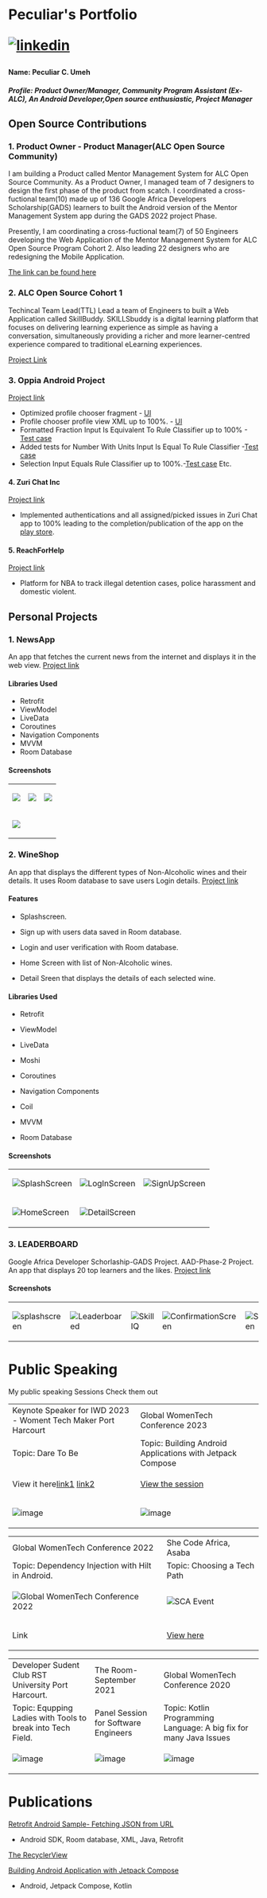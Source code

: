 # Peculiar's Portfolio  <p> <a href="https://www.linkedin.com/in/peculiar-c-umeh"><img src="https://img.icons8.com/color/50/000000/linkedin.png" alt="linkedin"/></a> <p>

#### Name: Peculiar C. Umeh

##### Profile: Product Owner/Manager, Community Program Assistant (Ex-ALC), An Android Developer,Open source enthusiastic, Project Manager

## Open Source Contributions

### 1. Product Owner - Product Manager(ALC Open Source Community)

I am building a Product called Mentor Management System for ALC Open Source Community.
As a Product Owner, I managed team of 7 designers to design the first phase of the product from scatch.
I coordinated a cross-fuctional team(10) made up of 136 Google Africa Developers Scholarship(GADS) learners to built the Android version of the Mentor Management System app during the GADS 2022 project Phase.

Presently, I am coordinating a cross-fuctional team(7) of 50 Engineers developing the Web Application of the Mentor Management System for ALC Open Source Program Cohort 2.
Also leading 22 designers who are redesigning the Mobile Application.

[The link can be found here](https://github.com/orgs/ALCOpenSource/repositories)

### 2. ALC Open Source Cohort 1

Techincal Team Lead(TTL)
Lead a team of Engineers to built a Web Application called SkillBuddy.
SKILLSbuddy is a digital learning platform that focuses on delivering learning experience as simple as having a conversation, simultaneously providing a richer and more learner-centred experience compared to traditional eLearning experiences.

[Project Link](https://github.com/ALCOpenSource/conversational-app-team3)

### 3. Oppia Android Project

[Project link](https://github.com/oppia/oppia-android)

*   Optimized profile chooser fragment - [UI](https://github.com/oppia/oppia-android/pull/1997)
*   Profile chooser profile view XML up to 100%. - [UI](https://github.com/oppia/oppia-android/pull/2100)
*   Formatted Fraction Input Is Equivalent To Rule Classifier up to 100% -[Test case](https://github.com/oppia/oppia-android/pull/2024)
*   Added tests for Number With Units Input Is Equal To Rule Classifier -[Test case](https://github.com/oppia/oppia-android/pull/2152)
*   Selection Input Equals Rule Classifier up to 100%.-[Test case](https://github.com/oppia/oppia-android/pull/2144) Etc.

#### 4. Zuri Chat Inc

[Project link](https://github.com/zurichat/zc_app_android)

*   Implemented authentications and all assigned/picked issues in Zuri Chat app to 100%
    leading to the completion/publication of the app on the [play store](https://play.google.com/store/apps/details?id=com.zurichat.app).

#### 5. ReachForHelp

[Project link](https://github.com/ksinnovationhub/teamsdn)

*   Platform for NBA to track illegal detention cases,
    police harassment  and domestic violent.

## Personal Projects

### 1. NewsApp

An app that fetches the current news from the internet and displays it in the web view.
[Project link](https://github.com/peculiaruc/NewsApp)

#### Libraries Used

*   Retrofit
*   ViewModel
*   LiveData
*   Coroutines
*   Navigation Components
*   MVVM
*   Room Database

#### Screenshots

<table>
<tr>
<td>

![](https://github.com/peculiaruc/NewsApp/blob/master/app/screenshot/device-2022-01-07-001732.png)

</td>

<td>

![](https://github.com/peculiaruc/NewsApp/blob/master/app/screenshot/device-2022-01-07-001844.png)

</td>

<td>

![](https://github.com/peculiaruc/NewsApp/blob/master/app/screenshot/device-2022-01-07-001951.png)

</td>
</tr>

<tr>

<td>

![](https://github.com/peculiaruc/NewsApp/blob/master/app/screenshot/device-2022-01-07-002043.png)

</td>

</tr>
</table>

### 2. WineShop

An app that displays the different types of Non-Alcoholic wines and their details. It uses Room database to
save users Login details.
[Project link](https://github.com/peculiaruc/WineShop)

#### Features

*   Splashscreen.

*   Sign up with users data saved in Room database.

*   Login and user verification with Room database.

*   Home Screen with list of Non-Alcoholic wines.

*   Detail Sreen that displays the details of each selected wine.

#### Libraries Used

*   Retrofit

*   ViewModel

*   LiveData

*   Moshi

*   Coroutines

*   Navigation Components

*   Coil

*   MVVM

*   Room Database

#### Screenshots

<table>

<tr>
<td>

![SplashScreen](https://github.com/peculiaruc/WineShop/blob/master/screenshops/device-2021-06-18-034518.png)

</td>

<td>

![LogInScreen](https://github.com/peculiaruc/WineShop/blob/master/screenshops/device-2021-06-18-034550.png)

</td>

<td>

![SignUpScreen](https://github.com/peculiaruc/WineShop/blob/master/screenshops/device-2021-06-18-034908.png)

</td>
</tr>

<td>

![HomeScreen](https://github.com/peculiaruc/WineShop/blob/master/screenshops/device-2021-05-30-023821.png)

</td>

<td>

![DetailScreen](https://github.com/peculiaruc/WineShop/blob/master/screenshops/device-2021-05-30-024334.png)

</td>

</tr>
</table>

### 3. LEADERBOARD

Google Africa Developer Schorlaship-GADS Project.
AAD-Phase-2 Project. An app that displays 20 top learners and the likes.
[Project link](https://github.com/peculiaruc/LEADERBOARD)

#### Screenshots

<table>
<tr> 
<td>

![splashscreen](https://github.com/peculiaruc/LEADERBOARD/blob/master/app/screenshots/splashscreen.png)

</td>
<td>

![Leaderboared](https://github.com/peculiaruc/LEADERBOARD/blob/master/app/screenshots/LearningLeaders.png)

</td>
<td>

![SkillIQ](https://github.com/peculiaruc/LEADERBOARD/blob/master/app/screenshots/SkillIQ.png)

</td>
<td>

![ConfirmationScreen](https://github.com/peculiaruc/LEADERBOARD/blob/master/app/screenshots/submitScreen.png)

</td>
<td>

![SubmitScren](https://github.com/peculiaruc/LEADERBOARD/blob/master/app/screenshots/confirmation.png)

</td>
<td>

![SuccesssfulSubmission](https://github.com/peculiaruc/LEADERBOARD/blob/master/app/screenshots/successfulSubmission.png)

</td>
</tr>
</table>

# Public Speaking

My public speaking Sessions
Check them out

<table>
<tr>

<td>Keynote Speaker for IWD 2023 - Woment Tech Maker Port Harcourt</td> 
<td>Global WomenTech Conference 2023</td>

</tr>
<tr>

<td>Topic:  Dare To Be</td>
<td>Topic: Building Android Applications with Jetpack Compose </td>

</tr>
<tr>

<td> 

View it here[link1](https://twitter.com/WTMPH/status/1635962369523298304?t=QW61UK2vXyK0wnlw_dc0SQ\&s=08) [link2](https://twitter.com/WTMPH/status/1636433167769796608?s=20) </td>

<td>

[View the session](https://women-in-tech-conference.vfairs.com/en/hall#exterior-view)

</td>

</tr>

<tr>

<td>

![image](https://github.com/peculiaruc/peculiaruc.github.io/assets/35475543/e89693d0-15e4-4060-9168-a673b5e1d2ee) </td>

<td>

![image](https://github.com/peculiaruc/peculiaruc.github.io/assets/35475543/4cc5dc5c-d60a-40c7-b271-2f5e13b8bafd)</td>

</tr>
</table>

<table> 
<tr>

<td>Global WomenTech Conference 2022</td>
<td>She Code Africa, Asaba</td>

</tr>

<tr>

<td>Topic: Dependency Injection with Hilt in Android.</td>
<td>Topic: Choosing a Tech Path</td>

</tr>

<tr>

<td>

![Global WomenTech Conference 2022](https://github.com/peculiaruc/WriteSmart/assets/35475543/105fadab-dc22-48d5-af39-5237a6113573)

</td>

<td>

![SCA Event](https://github.com/peculiaruc/WriteSmart/assets/35475543/84854c62-ab17-4557-aba4-09a932d41ae2)

</td>
</tr>

<tr>

<td>Link</td>
<td>

[View here](https://twitter.com/SCA_Asaba/status/1484825373963603969?t=Y22rkNgJANr6tc9cSmbjlw\&s=08)

</td>
</tr>
</table>

<table> 
</tr>

<td> Developer Sudent Club RST University Port Harcourt.</td>
<td>The Room- September 2021</td>
<td>Global WomenTech Conference 2020</td>

</tr>

<td>Topic: Equpping Ladies with Tools to break into Tech Field.</td>
<td>Panel Session for Software Engineers</td>
<td>Topic: Kotlin Programming Language: A big fix for many Java Issues</td>

</tr>

<td> 

![image](https://github.com/peculiaruc/peculiaruc.github.io/assets/35475543/430110bd-00a0-4fc8-bb96-7b82e6391050)</td>

<td> 

![image](https://github.com/peculiaruc/peculiaruc.github.io/assets/35475543/53eda487-b0c1-4317-acb4-a783e3019334)

</td>
<td> 

![image](https://github.com/peculiaruc/peculiaruc.github.io/blob/main/screenshots/womentech%201.png)

</td>

</tr>
</table>

# Publications

[Retrofit Android Sample- Fetching JSON from URL](https://medium.com/p/d2c6f4faf95b)

* Android SDK, Room database, XML, Java, Retrofit

[The RecyclerView](https://medium.com/@peculiarumeh02/recycler-view-c38e060d64ee)

[Building Android Application with Jetpack Compose](https://dev.to/peculiaruc/building-android-application-with-jetpack-compose-469m)
* Android, Jetpack Compose, Kotlin  
